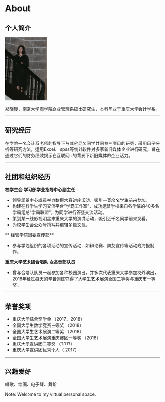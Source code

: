 # About

## 个人简介

<img src="image/郑晓璇.jpg" style="zoom:20%;" />

郑晓璇，南京大学商学院企业管理系硕士研究生，本科毕业于重庆大学会计学系。

---

## 研究经历

在学院一名会计系老师的指导下与其他两名同学共同参与项目的研究，采用因子分析等研究方法，运用Excel、 spss等统计软件对多家新旧媒体企业进行研究，旨在通过它们的财务绩效揭示在互联网+的背景下新旧媒体的企业活力。

---

## 社团和组织经历
**校学生会**
**学习部学业指导中心副主任**

* 领导组织中心成员举办数模大赛讲座活动，吸引一百余名学生前来参加。
* 构建在校学生学习交流平台“学霸工作室”，成功邀请学校来自各学院的40多名学霸组成“学霸联盟”，为同学进行答疑交流活动。
* 策划某一线影视明星来重庆大学的演讲活动，吸引近千名同学前来观看。
* 为校学生会公众号撰写并编辑多篇文章。

** 经管学院团委宣传部**

* 参与学院组织的各项活动的宣传活动，如辩论赛、防艾宣传等活动的海报制作。

**重庆大学艺术团合唱队**
**女高音部队员**

* 曾与合唱队队员一起参加各种校园演出，并多次代表重庆大学参加校外演出，2018年经过每天的辛苦训练夺得了大学生艺术展演全国二等奖与重庆市一等奖。

---
## 荣誉奖项
* 重庆大学综合奖学金 （2017、2018）
* 全国大学生数学竞赛三等奖 （2018）
* 全国大学生艺术展演二等奖 （2018）
* 全国大学生艺术展演重庆赛区一等奖 （2018）
* 重庆大学宣讲团二等奖 （2017）
* 重庆大学宣讲团优秀个人（ 2017）

---

## 兴趣爱好
唱歌、绘画、电子琴、舞蹈

Note: Welcome to my virtual personal space.

